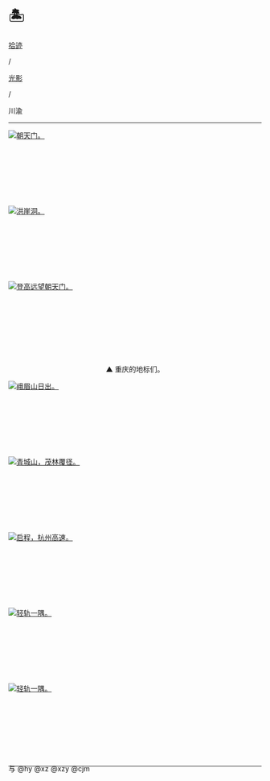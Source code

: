 # 🏝️


<div class="nav-tab">
  <a href="../../../cages"><p class="not">拾迹</p></a><p class="not">/</p>
  <a href="../"><p class="not">光影</p></a>
  <p class="now">/</p><p class="now">川渝</p>
</div>

---

<div class="group-picture">
  <div class="group-picture-cover">
    <a class="lightgallery" href="https://pic.imgdb.cn/item/655338fdc458853aefd5fd63.jpg" title="朝天门。" data-thumbnail="https://pic.imgdb.cn/item/655338fdc458853aefd5fd63.jpg">
    <img loading="lazy" src="https://pic.imgdb.cn/item/655338fdc458853aefd5fd63.jpg" sizes="auto" alt="朝天门。"></a>
  </div>
  <div class="group-picture-cover">
    <a class="lightgallery" href="https://pic.imgdb.cn/item/655338fdc458853aefd5ff38.jpg" title="洪崖洞。" data-thumbnail="https://pic.imgdb.cn/item/655338fdc458853aefd5ff38.jpg">
    <img loading="lazy" src="https://pic.imgdb.cn/item/655338fdc458853aefd5ff38.jpg" sizes="auto" alt="洪崖洞。"></a>
  </div>
</div>
<div class="group-picture">
  <div class="group1-picture-cover">
    <a class="lightgallery" href="https://pic.imgdb.cn/item/654e2f8fc458853aef90fdcb.webp" title="登高远望朝天门。" data-thumbnail="https://pic.imgdb.cn/item/654e2f8fc458853aef90fdcb.webp">
    <img loading="lazy" src="https://pic.imgdb.cn/item/654e2f8fc458853aef90fdcb.webp" sizes="auto" alt="登高远望朝天门。"></a>
  </div>
</div>

<p class="img-desc" style="text-align: center">▲ 重庆的地标们。</p>

<div class="group-picture">
  <div class="group-picture-cover">
    <a class="lightgallery" href="https://pic.imgdb.cn/item/654e2f89c458853aef90e2ce.webp" title="峨眉山日出。" data-thumbnail="https://pic.imgdb.cn/item/654e2f89c458853aef90e2ce.webp">
    <img loading="lazy" src="https://pic.imgdb.cn/item/654e2f89c458853aef90e2ce.webp" sizes="auto" alt="峨眉山日出。"></a>
  </div>
  <div class="group-picture-cover">
    <a class="lightgallery" href="https://pic.imgdb.cn/item/654e2f94c458853aef911920.webp" title="青城山，茂林覆径。" data-thumbnail="https://pic.imgdb.cn/item/654e2f94c458853aef911920.webp">
    <img loading="lazy" src="https://pic.imgdb.cn/item/654e2f94c458853aef911920.webp" sizes="auto" alt="青城山，茂林覆径。"></a>
  </div>
</div>
<div class="group-picture">
  <div class="group1-picture-cover">
    <a class="lightgallery" href="https://pic.imgdb.cn/item/654e2f8cc458853aef90f080.webp" title="启程，杭州高速。" data-thumbnail="https://pic.imgdb.cn/item/654e2f8cc458853aef90f080.webp">
    <img loading="lazy" src="https://pic.imgdb.cn/item/654e2f8cc458853aef90f080.webp" sizes="auto" alt="启程，杭州高速。"></a>
  </div>
</div>
<div class="group-picture">
  <div class="group-picture-cover">
    <a class="lightgallery" href="https://pic.imgdb.cn/item/655338fdc458853aefd5fea4.jpg" title="轻轨一隅。" data-thumbnail="https://pic.imgdb.cn/item/655338fdc458853aefd5fea4.jpg">
    <img loading="lazy" src="https://pic.imgdb.cn/item/655338fdc458853aefd5fea4.jpg" sizes="auto" alt="轻轨一隅。"></a>
  </div>
  <div class="group-picture-cover">
    <a class="lightgallery" href="https://pic.imgdb.cn/item/655338fdc458853aefd5fde8.jpg" title="轻轨一隅。" data-thumbnail="https://pic.imgdb.cn/item/655338fdc458853aefd5fde8.jpg">
    <img loading="lazy" src="https://pic.imgdb.cn/item/655338fdc458853aefd5fde8.jpg" sizes="auto" alt="轻轨一隅。"></a>
  </div>
</div>

---

<p class="img-desc" style="text-align: left; margin-top: -20px;">与 @hy @xz @xzy @cjm</p>
